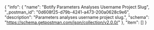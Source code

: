 {
  "info": {
    "name": "Botify Parameters Analyses Username Project Slug",
    "_postman_id": "0d608f25-d79b-4241-a473-200a0628c9e6",
    "description": "Parameters analyses username project slug.",
    "schema": "https://schema.getpostman.com/json/collection/v2.0.0/"
  },
  "item": []
}